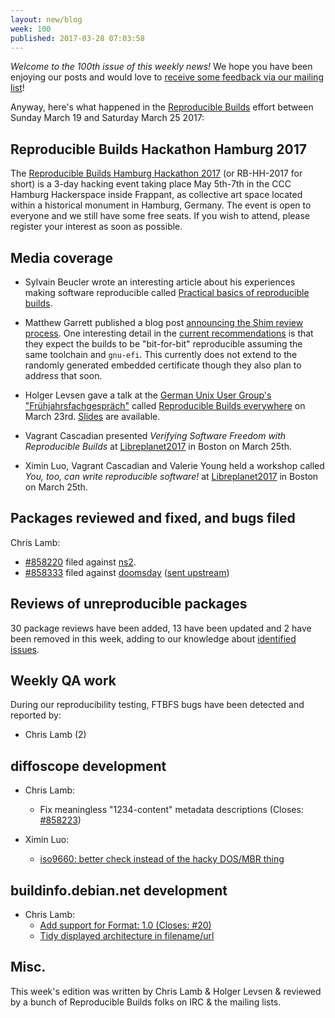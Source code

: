 ```yaml
---
layout: new/blog
week: 100
published: 2017-03-28 07:03:58
---
```


*Welcome to the 100th issue of this weekly news!* We hope you have been enjoying our posts and would love to [receive some feedback via our mailing list](mailto:rb-general@lists.reproducible-builds.org)!

Anyway, here's what happened in the [Reproducible Builds](https://reproducible-builds.org) effort between Sunday March 19 and Saturday March 25 2017:

Reproducible Builds Hackathon Hamburg 2017
------------------------------------------

The [Reproducible Builds Hamburg Hackathon
2017](https://wiki.debian.org/ReproducibleBuilds/HamburgHackathon2017) (or
RB-HH-2017 for short) is a 3-day hacking event taking place May 5th-7th in the CCC Hamburg
Hackerspace inside Frappant, as collective art space located within a
historical monument in Hamburg, Germany. The event is open to everyone and
we still have some free seats. If you wish to attend, please register your
interest as soon as possible.


Media coverage
--------------

* Sylvain Beucler wrote an interesting article about his experiences making software reproducible called [Practical basics of reproducible builds](http://blog.beuc.net/posts/Practical_basics_of_reproducible_builds/).

* Matthew Garrett published a blog post [announcing the Shim review process](http://mjg59.dreamwidth.org/47438.html). One interesting detail in the [current recommendations](https://docs.google.com/document/d/1gHFkhMmn6VVvVQim5YcjJ8uc3xf1JHQnA9f8KSE6qqY/edit?usp=sharing) is that they expect the builds to be "bit-for-bit" reproducible assuming the same toolchain and `gnu-efi`. This currently does not extend to the randomly generated embedded certificate though they also plan to address that soon.

* Holger Levsen gave a talk at the [German Unix User Group's "Frühjahrsfachgespräch"](http://www.guug.de/veranstaltungen/ffg2017/)
  called
  [Reproducible Builds everywhere](http://www.guug.de/adm/ffg-pk/abstracts.html#4_5_2) on March 23rd. [Slides](http://reproducible.alioth.debian.org/presentations/2017-03-24-GUUG.pdf) are available.

* Vagrant Cascadian presented *Verifying Software Freedom with Reproducible Builds* at
  [Libreplanet2017](https://www.libreplanet.org/2017/) in Boston on March 25th.

* Ximin Luo, Vagrant Cascadian and Valerie Young held a workshop called *You,
  too, can write reproducible software!* at
  [Libreplanet2017](https://www.libreplanet.org/2017/) in Boston on March 25th.


Packages reviewed and fixed, and bugs filed
-------------------------------------------

Chris Lamb:

* [#858220](https://bugs.debian.org/858220) filed against [ns2](https://tracker.debian.org/pkg/ns2).
* [#858333](https://bugs.debian.org/858333) filed against [doomsday](https://tracker.debian.org/pkg/doomsday) ([sent upstream](https://github.com/skyjake/Doomsday-Engine/pull/16))


Reviews of unreproducible packages
----------------------------------

30 package reviews have been added, 13 have been updated and 2 have been removed in this week,
adding to our knowledge about [identified issues](https://tests.reproducible-builds.org/debian/index_issues.html).

Weekly QA work
--------------

During our reproducibility testing, FTBFS bugs have been detected and reported by:

 - Chris Lamb (2)


diffoscope development
----------------------

- Chris Lamb:
  - Fix meaningless "1234-content" metadata descriptions (Closes: [#858223](https://bugs.debian.org/858223))

- Ximin Luo:
  - [iso9660: better check instead of the hacky DOS/MBR thing](https://salsa.debian.org/reproducible-builds/diffoscope/commit/42b66ef)



buildinfo.debian.net development
--------------------------------


- Chris Lamb:
  - [Add support for Format: 1.0 (Closes: #20)](https://salsa.debian.org/reproducible-builds/buildinfo.debian.net.git/commit/?id=1942a3e)
  - [Tidy displayed architecture in filename/url](https://salsa.debian.org/reproducible-builds/buildinfo.debian.net.git/commit/?id=e9f1d02)

Misc.
-----

This week's edition was written by Chris Lamb & Holger Levsen & reviewed by a bunch of Reproducible Builds folks on IRC & the mailing lists.
